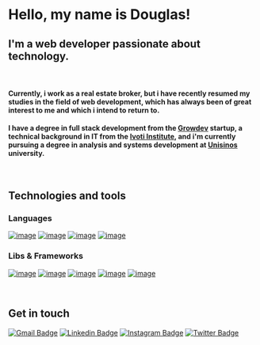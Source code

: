 # Hello, my name is Douglas!

## I'm a web developer passionate about technology.

<br />

#### Currently, i work as a real estate broker, but i have recently resumed my studies in the field of web development, which has always been of great interest to me and which i intend to return to.

#### I have a degree in full stack development from the <a href="https://www.growdev.com.br/">Growdev</a> startup, a technical background in IT from the <a href="https://www.institutoivoti.com.br/">Ivoti Institute</a>, and i'm currently pursuing a degree in analysis and systems development at <a href="https://www.unisinos.br/">Unisinos</a> university.

<br />

## Technologies and tools

### Languages

[![image](https://img.shields.io/badge/HTML-white?style=for-the-badge&logo=html5&logoColor=black)](https://developer.mozilla.org/en-US/docs/Web/HTML)
[![image](https://img.shields.io/badge/CSS-white?&style=for-the-badge&logo=css3&logoColor=black)](https://developer.mozilla.org/en-US/docs/Web/CSS)
[![image](https://img.shields.io/badge/JavaScript-white?style=for-the-badge&logo=javascript&logoColor=black)](https://developer.mozilla.org/en-US/docs/Web/javascript)
[![image](https://img.shields.io/badge/TypeScript-white?style=for-the-badge&logo=typescript&logoColor=black)](https://www.typescriptlang.org/)

### Libs & Frameworks

[![image](https://img.shields.io/badge/React-white?style=for-the-badge&logo=react&logoColor=black)](https://react.dev/)
[![image](https://img.shields.io/badge/Bootstrap-white?style=for-the-badge&logo=bootstrap&logoColor=black)](https://getbootstrap.com/)
[![image](https://img.shields.io/badge/Material--UI-white?style=for-the-badge&logo=material-ui&logoColor=black)](https://mui.com/)
[![image](	https://img.shields.io/badge/Redux-white?style=for-the-badge&logo=redux&logoColor=black)](https://redux.js.org/)
[![image](https://img.shields.io/badge/Node.js-white?style=for-the-badge&logo=node.js&logoColor=black)](https://nodejs.org/en)

<br />

## Get in touch

[![Gmail Badge](	https://img.shields.io/badge/Gmail-white?style=for-the-badge&logo=gmail&logoColor=black)](mailto:douglaswdhein@gmail.com)
[![Linkedin Badge](https://img.shields.io/badge/LinkedIn-white?style=for-the-badge&logo=linkedin&logoColor=black)](https://www.linkedin.com/in/douglas-dhein-08359227a/) 
[![Instagram Badge](https://img.shields.io/badge/Instagram-white?style=for-the-badge&logo=instagram&logoColor=black)](https://instagram.com/douglasdhein)
[![Twitter Badge](https://img.shields.io/badge/Twitter-white?style=for-the-badge&logo=twitter&logoColor=black)](https://twitter.com/douglasdhein) 









